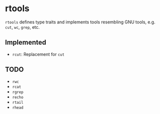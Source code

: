 # rtools

`rtools` defines type traits and implements tools resembling GNU tools, e.g. `cut`, `wc`, `grep`, etc.

## Implemented

* `rcut`: Replacement for `cut`

## TODO

* `rwc`
* `rcat`
* `rgrep`
* `recho`
* `rtail`
* `rhead`
